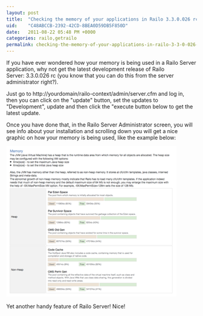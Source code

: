 ```yaml
---
layout: post
title:  "Checking the memory of your applications in Railo 3.3.0.026 rc"
uid:	"C48ABCCB-2392-42CD-8BEA0D59DB5F850D"
date:   2011-08-22 05:48 PM +0000
categories: railo,getrailo
permalink: checking-the-memory-of-your-applications-in-railo-3-3-0-026-rc
---
```

<p>If you have ever wondered how your memory is being used in a Railo Server application, why not get the latest development release of Railo Server: 3.3.0.026 rc (you know that you can do this from the server administrator right?). </p>
<p>Just go to http://yourdomain/railo-context/admin/server.cfm and log in, then you can click on the "update" button, set the updates to "Development", update and then click the "execute button below to get the latest update. </p>
<p>Once you have done that, in the Railo Server Administrator screen, you will see info about your installation and scrolling down you will get a nice graphic on how your memory is being used, like the example below:</p>
<p><a href="/blog/assets/content/railo_memory_info.png" target="_blank"><img src="/blog/assets/content/railo_memory_info_small.png" alt="" width="450" height="398" /></a></p>
<p>Yet another handy feature of Railo Server! Nice!</p>